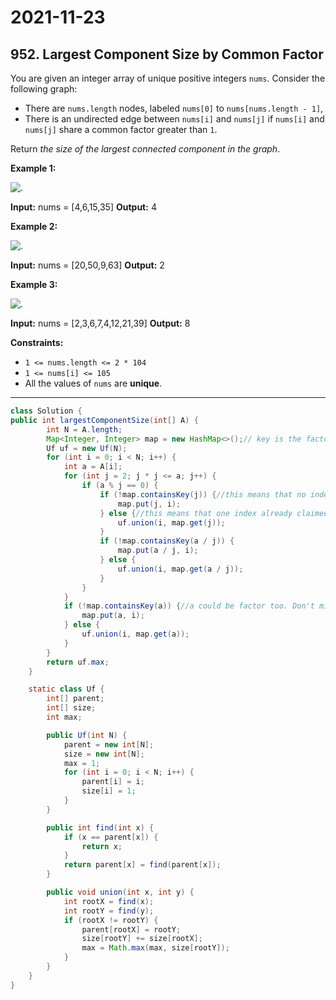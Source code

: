 # 2021-11-23

## 952. Largest Component Size by Common Factor

You are given an integer array of unique positive integers `nums`. Consider the following graph:

- There are `nums.length` nodes, labeled `nums[0]` to `nums[nums.length - 1]`,
- There is an undirected edge between `nums[i]` and `nums[j]` if `nums[i]` and `nums[j]` share a common factor greater than `1`.

Return _the size of the largest connected component in the graph_.

**Example 1:**

![.](https://assets.leetcode.com/uploads/2018/12/01/ex1.png)

**Input:** nums = \[4,6,15,35\]
**Output:** 4

**Example 2:**

![.](https://assets.leetcode.com/uploads/2018/12/01/ex2.png)

**Input:** nums = \[20,50,9,63\]
**Output:** 2

**Example 3:**

![.](https://assets.leetcode.com/uploads/2018/12/01/ex3.png)

**Input:** nums = \[2,3,6,7,4,12,21,39\]
**Output:** 8

**Constraints:**

- `1 <= nums.length <= 2 * 104`
- `1 <= nums[i] <= 105`
- All the values of `nums` are **unique**.

---

```java
class Solution {
public int largestComponentSize(int[] A) {
        int N = A.length;
        Map<Integer, Integer> map = new HashMap<>();// key is the factor, val is the node index
        Uf uf = new Uf(N);
        for (int i = 0; i < N; i++) {
            int a = A[i];
            for (int j = 2; j * j <= a; j++) {
                if (a % j == 0) {
                    if (!map.containsKey(j)) {//this means that no index has claimed the factor yet
                        map.put(j, i);
                    } else {//this means that one index already claimed, so union that one with current
                        uf.union(i, map.get(j));
                    }
                    if (!map.containsKey(a / j)) {
                        map.put(a / j, i);
                    } else {
                        uf.union(i, map.get(a / j));
                    }
                }
            }
            if (!map.containsKey(a)) {//a could be factor too. Don't miss this
                map.put(a, i);
            } else {
                uf.union(i, map.get(a));
            }
        }
        return uf.max;
    }

    static class Uf {
        int[] parent;
        int[] size;
        int max;

        public Uf(int N) {
            parent = new int[N];
            size = new int[N];
            max = 1;
            for (int i = 0; i < N; i++) {
                parent[i] = i;
                size[i] = 1;
            }
        }

        public int find(int x) {
            if (x == parent[x]) {
                return x;
            }
            return parent[x] = find(parent[x]);
        }

        public void union(int x, int y) {
            int rootX = find(x);
            int rootY = find(y);
            if (rootX != rootY) {
                parent[rootX] = rootY;
                size[rootY] += size[rootX];
                max = Math.max(max, size[rootY]);
            }
        }
    }
}
```

